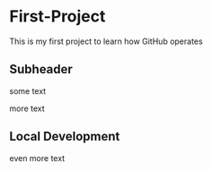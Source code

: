 # First-Project

This is my first project to learn how GitHub operates

## Subheader

some text

more text

## Local Development

even more text
